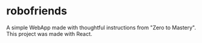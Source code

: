 # robofriends
A simple WebApp made with thoughtful instructions from "Zero to Mastery".
This project was made with React.
